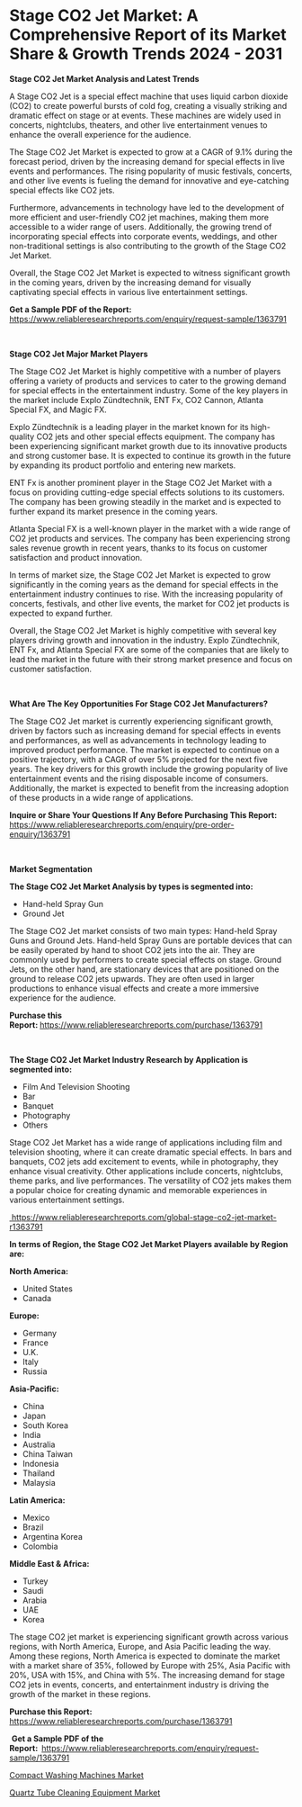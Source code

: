 <p><h1>Stage CO2 Jet Market: A Comprehensive Report of its Market Share & Growth Trends 2024 - 2031</h1></p><p><strong>Stage CO2 Jet Market Analysis and Latest Trends</strong></p>
<p><p>A Stage CO2 Jet is a special effect machine that uses liquid carbon dioxide (CO2) to create powerful bursts of cold fog, creating a visually striking and dramatic effect on stage or at events. These machines are widely used in concerts, nightclubs, theaters, and other live entertainment venues to enhance the overall experience for the audience.</p><p>The Stage CO2 Jet Market is expected to grow at a CAGR of 9.1% during the forecast period, driven by the increasing demand for special effects in live events and performances. The rising popularity of music festivals, concerts, and other live events is fueling the demand for innovative and eye-catching special effects like CO2 jets.</p><p>Furthermore, advancements in technology have led to the development of more efficient and user-friendly CO2 jet machines, making them more accessible to a wider range of users. Additionally, the growing trend of incorporating special effects into corporate events, weddings, and other non-traditional settings is also contributing to the growth of the Stage CO2 Jet Market.</p><p>Overall, the Stage CO2 Jet Market is expected to witness significant growth in the coming years, driven by the increasing demand for visually captivating special effects in various live entertainment settings.</p></p>
<p><strong>Get a Sample PDF of the Report:&nbsp;</strong> <a href="https://www.reliableresearchreports.com/enquiry/request-sample/1363791">https://www.reliableresearchreports.com/enquiry/request-sample/1363791</a></p>
<p>&nbsp;</p>
<p><strong>Stage CO2 Jet Major Market Players</strong></p>
<p><p>The Stage CO2 Jet Market is highly competitive with a number of players offering a variety of products and services to cater to the growing demand for special effects in the entertainment industry. Some of the key players in the market include Explo Zündtechnik, ENT Fx, CO2 Cannon, Atlanta Special FX, and Magic FX.</p><p>Explo Zündtechnik is a leading player in the market known for its high-quality CO2 jets and other special effects equipment. The company has been experiencing significant market growth due to its innovative products and strong customer base. It is expected to continue its growth in the future by expanding its product portfolio and entering new markets.</p><p>ENT Fx is another prominent player in the Stage CO2 Jet Market with a focus on providing cutting-edge special effects solutions to its customers. The company has been growing steadily in the market and is expected to further expand its market presence in the coming years.</p><p>Atlanta Special FX is a well-known player in the market with a wide range of CO2 jet products and services. The company has been experiencing strong sales revenue growth in recent years, thanks to its focus on customer satisfaction and product innovation.</p><p>In terms of market size, the Stage CO2 Jet Market is expected to grow significantly in the coming years as the demand for special effects in the entertainment industry continues to rise. With the increasing popularity of concerts, festivals, and other live events, the market for CO2 jet products is expected to expand further.</p><p>Overall, the Stage CO2 Jet Market is highly competitive with several key players driving growth and innovation in the industry. Explo Zündtechnik, ENT Fx, and Atlanta Special FX are some of the companies that are likely to lead the market in the future with their strong market presence and focus on customer satisfaction.</p></p>
<p>&nbsp;</p>
<p><strong>What Are The Key Opportunities For Stage CO2 Jet Manufacturers?</strong></p>
<p><p>The Stage CO2 Jet market is currently experiencing significant growth, driven by factors such as increasing demand for special effects in events and performances, as well as advancements in technology leading to improved product performance. The market is expected to continue on a positive trajectory, with a CAGR of over 5% projected for the next five years. The key drivers for this growth include the growing popularity of live entertainment events and the rising disposable income of consumers. Additionally, the market is expected to benefit from the increasing adoption of these products in a wide range of applications.</p></p>
<p><strong>Inquire or Share Your Questions If Any Before Purchasing This Report:</strong> <a href="https://www.reliableresearchreports.com/enquiry/pre-order-enquiry/1363791">https://www.reliableresearchreports.com/enquiry/pre-order-enquiry/1363791</a></p>
<p>&nbsp;</p>
<p><strong>Market Segmentation</strong></p>
<p><strong>The Stage CO2 Jet Market Analysis by types is segmented into:</strong></p>
<p><ul><li>Hand-held Spray Gun</li><li>Ground Jet</li></ul></p>
<p><p>The Stage CO2 Jet market consists of two main types: Hand-held Spray Guns and Ground Jets. Hand-held Spray Guns are portable devices that can be easily operated by hand to shoot CO2 jets into the air. They are commonly used by performers to create special effects on stage. Ground Jets, on the other hand, are stationary devices that are positioned on the ground to release CO2 jets upwards. They are often used in larger productions to enhance visual effects and create a more immersive experience for the audience.</p></p>
<p><strong>Purchase this Report:&nbsp;</strong><a href="https://www.reliableresearchreports.com/purchase/1363791">https://www.reliableresearchreports.com/purchase/1363791</a></p>
<p>&nbsp;</p>
<p><strong>The Stage CO2 Jet Market Industry Research by Application is segmented into:</strong></p>
<p><ul><li>Film And Television Shooting</li><li>Bar</li><li>Banquet</li><li>Photography</li><li>Others</li></ul></p>
<p><p>Stage CO2 Jet Market has a wide range of applications including film and television shooting, where it can create dramatic special effects. In bars and banquets, CO2 jets add excitement to events, while in photography, they enhance visual creativity. Other applications include concerts, nightclubs, theme parks, and live performances. The versatility of CO2 jets makes them a popular choice for creating dynamic and memorable experiences in various entertainment settings.</p></p>
<p><a href="https://www.reliableresearchreports.com/global-stage-co2-jet-market-r1363791">&nbsp;https://www.reliableresearchreports.com/global-stage-co2-jet-market-r1363791</a></p>
<p><strong>In terms of Region, the Stage CO2 Jet Market Players available by Region are:</strong></p>
<p>
    <p> <strong> North America: </strong>
        <ul>
            <li>United States</li>
            <li>Canada</li>
        </ul>
        </p> 
    <p> <strong> Europe: </strong>
        <ul>
            <li>Germany</li>
            <li>France</li>
            <li>U.K.</li>
            <li>Italy</li>
            <li>Russia</li>
        </ul>
        </p> 
    <p> <strong> Asia-Pacific: </strong>
        <ul>
            <li>China</li>
            <li>Japan</li>
            <li>South Korea</li>
            <li>India</li>
            <li>Australia</li>
            <li>China Taiwan</li>
            <li>Indonesia</li>
            <li>Thailand</li>
            <li>Malaysia</li>
        </ul>
        </p> 
    <p> <strong> Latin America: </strong>
        <ul>
            <li>Mexico</li>
            <li>Brazil</li>
            <li>Argentina Korea</li>
            <li>Colombia</li>
        </ul>
        </p> 
    <p> <strong> Middle East & Africa: </strong>
        <ul>
            <li>Turkey</li>
            <li>Saudi</li>
            <li>Arabia</li>
            <li>UAE</li>
            <li>Korea</li>
        </ul>
    </p>
    </p>
<p><p>The stage CO2 jet market is experiencing significant growth across various regions, with North America, Europe, and Asia Pacific leading the way. Among these regions, North America is expected to dominate the market with a market share of 35%, followed by Europe with 25%, Asia Pacific with 20%, USA with 15%, and China with 5%. The increasing demand for stage CO2 jets in events, concerts, and entertainment industry is driving the growth of the market in these regions.</p></p>
<p><strong>Purchase this Report: </strong><a href="https://www.reliableresearchreports.com/purchase/1363791">https://www.reliableresearchreports.com/purchase/1363791</a></p>
<p>&nbsp;<strong>Get a Sample PDF of the Report:&nbsp;&nbsp;</strong><a href="https://www.reliableresearchreports.com/enquiry/request-sample/1363791">https://www.reliableresearchreports.com/enquiry/request-sample/1363791</a></p>
<p><strong></strong></p>
<p><p><a href="https://github.com/GroverBarry/Market-Research-Report-List-6/blob/main/compact-washing-machines-market.md">Compact Washing Machines Market</a></p><p><a href="https://view.publitas.com/reportprime-1/global-quartz-tube-cleaning-equipment-market-is-projected-to-grow-at-a-cagr-of-9-3-forcasted-for-period-from-2024-to-2031/">Quartz Tube Cleaning Equipment Market</a></p></p>